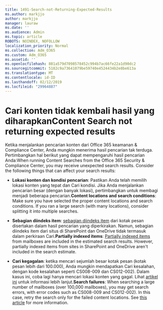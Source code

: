 ```yaml
---
title: 1491-Search-not-Returning-Expected-Results
ms.author: markjjo
author: markjjo
manager: lauraw
ms.date: ''
ms.audience: Admin
ms.topic: article
ROBOTS: NOINDEX, NOFOLLOW
localization_priority: Normal
ms.collection: Adm_O365
ms.custom: Adm_O365
ms.assetid: ''
ms.openlocfilehash: 881a579d7098578452c994b7ac66fe22a1d90dc2
ms.sourcegitcommit: 5182c9a73641079be59740e4524434b2e8be613a
ms.translationtype: MT
ms.contentlocale: id-ID
ms.lasthandoff: 02/12/2019
ms.locfileid: "29964887"
---
```

# <a name="content-search-not-returning-expected-results"></a><span data-ttu-id="b023e-102">Cari konten tidak kembali hasil yang diharapkan</span><span class="sxs-lookup"><span data-stu-id="b023e-102">Content Search not returning expected results</span></span>

<span data-ttu-id="b023e-p101">Ketika menjalankan pencarian konten dari Office 365 keamanan & Compliance Center, Anda mungkin menerima hasil pencarian tak terduga. Pertimbangkan hal berikut yang dapat mempengaruhi hasil pencarian Anda:</span><span class="sxs-lookup"><span data-stu-id="b023e-p101">When running Content Searches from the Office 365 Security & Compliance Center, you may receive unexpected search results. Consider the following things that can affect your search results:</span></span>

- <span data-ttu-id="b023e-p102">**Lokasi konten dan kondisi pencarian**: Pastikan Anda telah memilih lokasi konten yang tepat dan Cari kondisi. Jika Anda menjalankan pencarian besar (dengan banyak lokasi), pertimbangkan untuk membagi menjadi beberapa pencarian.</span><span class="sxs-lookup"><span data-stu-id="b023e-p102">**Content locations and search conditions**: Make sure you have selected the proper content locations and search conditions. If you ran a large search (with many locations), consider splitting it into multiple searches.</span></span>

- <span data-ttu-id="b023e-p103">**Sebagian diindeks item**: [sebagian diindeks item](https://docs.microsoft.com/office365/securitycompliance/partially-indexed-items-in-content-search) dari kotak pesan disertakan dalam hasil pencarian yang diperkirakan. Namun, sebagian diindeks item dari situs di SharePoint dan OneDrive tidak termasuk dalam perkiraan Cari.</span><span class="sxs-lookup"><span data-stu-id="b023e-p103">**Partially indexed items**:  [Partially indexed items](https://docs.microsoft.com/office365/securitycompliance/partially-indexed-items-in-content-search) from mailboxes are included in the estimated search results. However, partially indexed items from sites in SharePoint and OneDrive aren't included in the search estimate.</span></span>

- <span data-ttu-id="b023e-p104">**Cari kegagalan**: ketika mencari sejumlah besar kotak pesan (kotak pesan lebih dari 100.000), Anda mungkin mendapatkan Cari kesalahan, dengan kode kesalahan seperti CS008-009 dan CS012-002). Dalam kasus ini, coba lagi hanya mencari lokasi konten yang gagal. Lihat [artikel ini](https://docs.microsoft.com/office365/securitycompliance/retry-failed-content-search) untuk informasi lebih lanjut.</span><span class="sxs-lookup"><span data-stu-id="b023e-p104">**Search failures**: When searching a large number of mailboxes (over 100,000 mailboxes), you may get search errors, with error codes such as CS008-009 and CS012-002). In this case, retry the search only for the failed content locations. See  [this article](https://docs.microsoft.com/office365/securitycompliance/retry-failed-content-search) for more information.</span></span>
